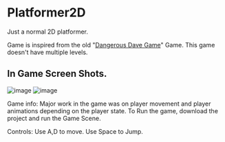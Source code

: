 # Platformer2D
Just a normal 2D platformer.

Game is inspired from the old "[Dangerous Dave Game](https://en.wikipedia.org/wiki/Dangerous_Dave)" Game.
This game doesn't have multiple levels.

## In Game Screen Shots.
![image](https://user-images.githubusercontent.com/47148900/149485670-f4a34a37-a2f5-4148-a80a-7b9007c621bc.png)
![image](https://user-images.githubusercontent.com/47148900/149485911-bd8aab4e-52ff-4598-8bb4-3ead507acb52.png)

Game info:
Major work in the game was on player movement and player animations depending on the player state.
To Run the game, download the project and run the Game Scene.

Controls:
Use A,D to move.
Use Space to Jump.
